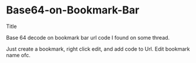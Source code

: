 # Base64-on-Bookmark-Bar
Title 

Base 64 decode on bookmark bar url code I found on some thread. 

Just create a bookmark, right click edit, and add code to Url. 
Edit bookmark name ofc. 
